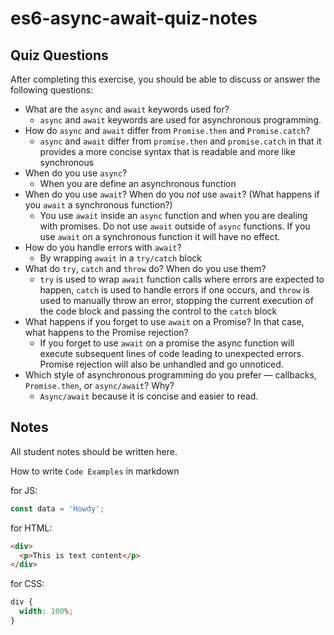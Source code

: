 # es6-async-await-quiz-notes

## Quiz Questions

After completing this exercise, you should be able to discuss or answer the following questions:

- What are the `async` and `await` keywords used for?
  - `async` and `await` keywords are used for asynchronous programming.
- How do `async` and `await` differ from `Promise.then` and `Promise.catch`?
  - `async` and `await` differ from `promise.then` and `promise.catch` in that it provides a more concise syntax that is readable and more like synchronous
- When do you use `async`?
  - When you are define an asynchronous function
- When do you use `await`? When do you _not_ use `await`? (What happens if you `await` a synchronous function?)
  - You use `await` inside an `async` function and when you are dealing with promises. Do not use `await` outside of `async` functions. If you use `await` on a synchronous function it will have no effect.
- How do you handle errors with `await`?
  - By wrapping `await` in a `try/catch` block
- What do `try`, `catch` and `throw` do? When do you use them?
  - `try` is used to wrap `await` function calls where errors are expected to happen, `catch` is used to handle errors if one occurs, and `throw` is used to manually throw an error, stopping the current execution of the code block and passing the control to the `catch` block
- What happens if you forget to use `await` on a Promise? In that case, what happens to the Promise rejection?
  - If you forget to use `await` on a promise the async function will execute subsequent lines of code leading to unexpected errors. Promise rejection will also be unhandled and go unnoticed.
- Which style of asynchronous programming do you prefer — callbacks, `Promise.then`, or `async/await`? Why?
  - `Async/await` because it is concise and easier to read.

## Notes

All student notes should be written here.

How to write `Code Examples` in markdown

for JS:

```javascript
const data = 'Howdy';
```

for HTML:

```html
<div>
  <p>This is text content</p>
</div>
```

for CSS:

```css
div {
  width: 100%;
}
```
